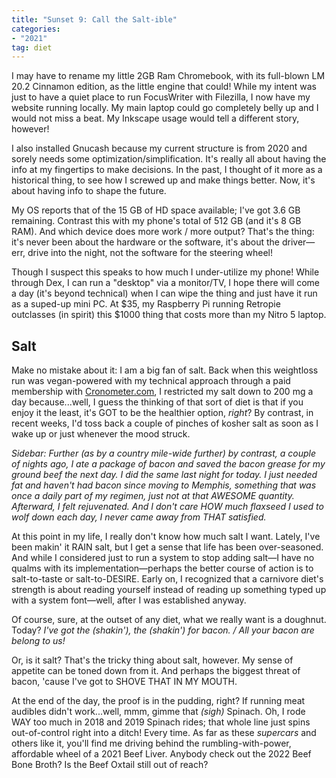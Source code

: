 ```yaml
---
title: "Sunset 9: Call the Salt-ible"
categories:
- "2021"
tag: diet
---
```


I may have to rename my little 2GB Ram Chromebook, with its full-blown LM 20.2 Cinnamon edition, as the little engine that could!  While my intent was just to have a quiet place to run FocusWriter with Filezilla, I now have my website running locally.   My main laptop could go completely belly up and I would not miss a beat.  My Inkscape usage would tell a different story, however!

I also installed Gnucash because my current structure is from 2020 and sorely needs some optimization/simplification.  It's really all about having the info at my fingertips to make decisions.  In the past, I thought of it more as a historical thing, to see how I screwed up and make things better.  Now, it's about having info to shape the future.

My OS reports that of the 15 GB of HD space available; I've got 3.6 GB remaining.  Contrast this with my phone's total of 512 GB (and it's 8 GB RAM).  And which device does more work / more output?  That's the thing:  it's never been about the hardware or the software, it's about the driver—err, drive into the night, not the software for the steering wheel!

Though I suspect this speaks to how much I under-utilize my phone!  While through Dex, I can run a "desktop" via a monitor/TV, I hope there will come a day (it's beyond technical) when I can wipe the thing and just have it run as a suped-up mini PC.  At $35, my Raspberry Pi running Retropie outclasses (in spirit) this $1000 thing that costs more than my Nitro 5 laptop.

## Salt

Make no mistake about it: I am a big fan of salt.  Back when this weightloss run was vegan-powered with my technical approach through a paid membership with [Cronometer.com](https://cronometer.com/), I restricted my salt down to 200 mg a day because...well, I guess the thinking of that sort of diet is that if you enjoy it the least, it's GOT to be the healthier option, *right*? By contrast, in recent weeks, I'd toss back a couple of pinches of kosher salt as soon as I wake up or just whenever the mood struck.  

*Sidebar: Further (as by a country mile-wide further) by contrast, a couple of nights ago, I ate a package of bacon and saved the bacon grease for my ground beef the next day.  I did the same last night for today.  I just needed fat and haven't had bacon since moving to Memphis, something that was once a daily part of my regimen, just not at that AWESOME quantity.  Afterward, I felt rejuvenated.  And I don't care HOW much flaxseed I used to wolf down each day, I never came away from THAT satisfied.*

At this point in my life, I really don't know how much salt I want.  Lately, I've been makin' it RAIN salt, but I get a sense that life has been over-seasoned.  And while I considered just to run a system to stop adding salt—I have no qualms with its implementation—perhaps the better course of action is to salt-to-taste or salt-to-DESIRE.  Early on, I recognized that a carnivore diet's strength is about reading yourself instead of reading up something typed up with a system font—well, after I was established anyway.

Of course, sure, at the outset of any diet, what we really want is a doughnut.  Today?  *I've got the (shakin'), the (shakin') for bacon. / All your bacon are belong to us!*

Or, is it salt?  That's the tricky thing about salt, however.  My sense of appetite can be toned down from it.  And perhaps the biggest threat of bacon, 'cause I've got to SHOVE THAT IN MY MOUTH.

At the end of the day, the proof is in the pudding, right?  If running meat audibles didn't work...well, mmm, gimme that *(sigh)* Spinach. Oh, I rode WAY too much in 2018 and 2019 Spinach rides; that whole line just spins out-of-control right into a ditch!  Every time. As far as these *supercars* and others like it, you'll find me driving behind the rumbling-with-power, affordable wheel of a 2021 Beef Liver.  Anybody check out the 2022 Beef Bone Broth? Is the Beef Oxtail still out of reach?
